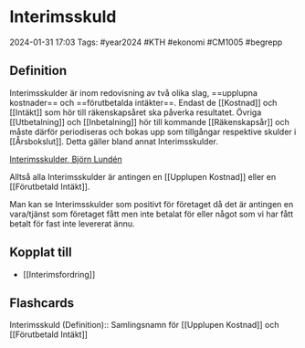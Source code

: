 # Interimsskuld

2024-01-31 17:03
Tags: #year2024 #KTH #ekonomi #CM1005 #begrepp

## Definition

Interimsskulder är inom redovisning av två olika slag, ==upplupna kostnader== och ==förutbetalda intäkter==. Endast de [[Kostnad]] och [[Intäkt]] som hör till räkenskapsåret ska påverka resultatet. Övriga [[Utbetalning]] och [[Inbetalning]] hör till kommande [[Räkenskapsår]] och måste därför periodiseras och bokas upp som tillgångar respektive skulder i [[Årsbokslut]]. Detta gäller bland annat Interimsskulder.

[Interimsskulder, Björn Lundén](https://www.bjornlunden.se/bokslut--%C3%A5rsredovisning/interimsskulder__1296)

Alltså alla Interimsskulder är antingen en [[Upplupen Kostnad]] eller en [[Förutbetald Intäkt]].

Man kan se Interimsskulder som positivt för företaget då det är antingen en vara/tjänst som företaget fått men inte betalat för eller något som vi har fått betalt för fast inte levererat ännu.

## Kopplat till

- [[Interimsfordring]]

## Flashcards

Interimsskuld (Definition):: Samlingsnamn för [[Upplupen Kostnad]] och [[Förutbetald Intäkt]]
<!--SR:!2024-02-03,1,230!2000-01-01,1,250-->
